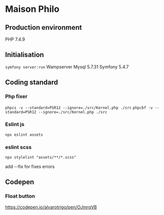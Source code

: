 # Maison Philo

## Production environment

PHP 7.4.9

## Initialisation

`symfony server:run`
Wampserver Mysql 5.7.31
Symfony 5.4.7

## Coding standard

### Php fixer

`phpcs -v --standard=PSR12 --ignore=./src/Kernel.php ./src`
`phpcbf -v --standard=PSR12 --ignore=./src/Kernel.php ./src`

### Eslint js

`npx eslint assets`

### eslint scss

`npx stylelint "assets/**/*.scss"`

add --fix for fixes errors

## Codepen

### Float button

<https://codepen.io/alvarotrigo/pen/OJmrqVB>
